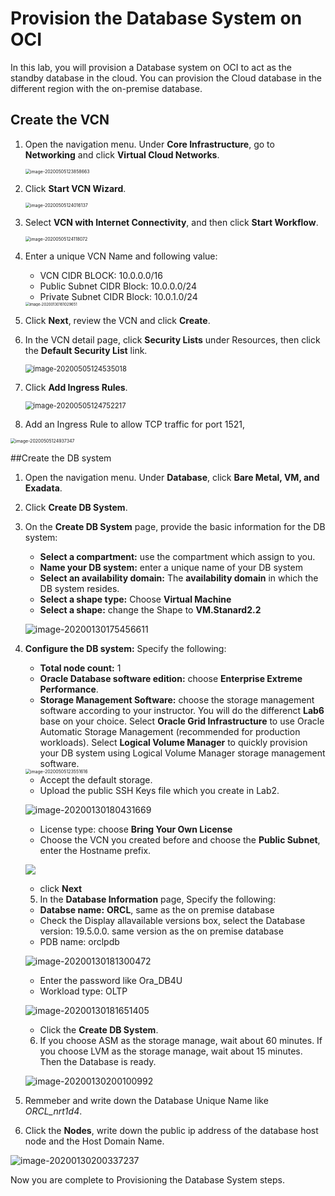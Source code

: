 # Provision the Database System on OCI

In this lab, you will provision a Database system on OCI to act as the standby database in the cloud. You can provision the Cloud database in the different region with the on-premise database.

## Create the VCN

1. Open the navigation menu. Under **Core Infrastructure**, go to **Networking** and click **Virtual Cloud Networks**.

   <img src="images/image-20200505123858663.png" alt="image-20200505123858663" style="zoom:50%;" />

2. Click **Start VCN Wizard**.

   <img src="images/image-20200505124016137.png" alt="image-20200505124016137" style="zoom:50%;" />

3. Select **VCN with Internet Connectivity**, and then click **Start Workflow**. 

   <img src="images/image-20200505124118072.png" alt="image-20200505124118072" style="zoom:50%;" />

4. Enter a unique VCN Name and following value:

   - VCN CIDR BLOCK: 10.0.0.0/16
   - Public Subnet CIDR Block: 10.0.0.0/24
   - Private Subnet CIDR Block: 10.0.1.0/24

   <img src="images/image-20200130161029651.png" alt="image-20200130161029651" style="zoom:42%;" />

5. Click **Next**, review the VCN and click **Create**.

6. In the VCN detail page, click **Security Lists** under Resources, then click the **Default Security List** link.

   <img src="images/image-20200505124535018.png" alt="image-20200505124535018" style="zoom:80%;" />

7. Click **Add Ingress Rules**.

   <img src="images/image-20200505124752217.png" alt="image-20200505124752217" style="zoom:80%;" />

8. Add an Ingress Rule to allow TCP traffic for port 1521, 

<img src="images/image-20200505124937347.png" alt="image-20200505124937347" style="zoom:50%;" />



##Create the DB system

1. Open the navigation menu. Under **Database**, click **Bare Metal, VM, and Exadata**.

2. Click **Create DB System**.

3. On the **Create DB System** page, provide the basic information for the DB system:

   - **Select a compartment:** use the compartment which assign to you.
   - **Name your DB system:** enter a unique name of your DB system
   - **Select an availability domain:** The **availability domain** in which the DB system resides.
   - **Select a shape type:** Choose **Virtual Machine**
   - **Select a shape:** change the Shape to **VM.Stanard2.2**

   ![image-20200130175456611](./images/image-20200130175456611.png)

   

4. **Configure the DB system:** Specify the following:

   - **Total node count:** 1
   - **Oracle Database software edition:** choose **Enterprise Extreme Performance**.
   - **Storage Management Software:**  choose the storage management software according to your instructor. You will do the differenct **Lab6** base on your choice. Select **Oracle Grid Infrastructure** to use Oracle Automatic Storage Management (recommended for production workloads). Select **Logical Volume Manager** to quickly provision your DB system using Logical Volume Manager storage management software. 

   <img src="images/image-20200505123551616.png" alt="image-20200505123551616" style="zoom:50%;" />

   - Accept the default storage.
   - Upload the public SSH Keys file which you create in Lab2.

   ![image-20200130180431669](./images/image-20200130180431669.png)

   - License type: choose **Bring Your Own License**
   - Choose the VCN you created before and choose the **Public Subnet**, enter the Hostname prefix.

   ![](./images/image-20200130180737270.png)

   - click **Next**

   5. In the **Database Information** page, Specify the following:

   - **Databse name:** **ORCL**, same as the on premise database
   - Check the Display allavailable versions box, select the Database version: 19.5.0.0. same version as the on premise database
   - PDB name: orclpdb

   ![image-20200130181300472](./images/image-20200130181300472.png)

   - Enter the password like Ora_DB4U
   - Workload type: OLTP

   ![image-20200130181651405](./images/image-20200130181651405.png)

   - Click the **Create DB System**.

   6. If you choose ASM as the storage manage, wait about 60 minutes. If you choose LVM as the storage manage, wait about 15 minutes. Then the Database is ready.

   ![image-20200130200100992](./images/image-20200130200100992.png)

7. Remmeber and write down the Database Unique Name like *ORCL_nrt1d4*.
8. Click the **Nodes**,  write down the public ip address of the database host node and the Host Domain Name.

![image-20200130200337237](./images/image-20200130200337237.png)

Now you are complete to Provisioning the Database System steps.